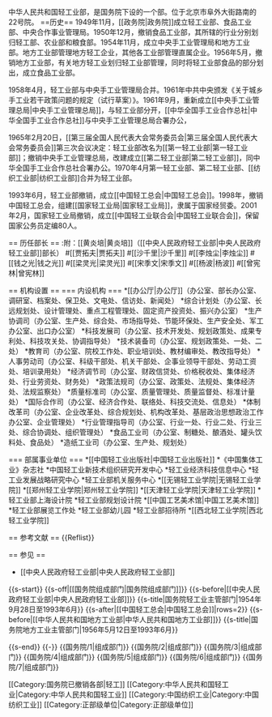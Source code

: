 中华人民共和国轻工业部，是国务院下设的一个部。位于北京市阜外大街路南的22号院。
==历史==
1949年11月，[[政务院|政务院]]成立轻工业部、食品工业部、中央合作事业管理局。1950年12月，撤销食品工业部，其所辖的行业分别划归轻工部、农业部和粮食部。1954年11月，成立中央手工业管理局和地方工业部。地方工业部管理地方轻工企业，其他各工业部管理直属企业。1956年5月，撤销地方工业部，有关地方轻工业划归轻工业部管理，同时将轻工业部食品的部分划出，成立食品工业部。

1958年4月，轻工业部与中央手工业管理局合并。1961年中共中央颁发《关于城乡手工业若干政策问题的规定（试行草案）》。1961年9月，重新成立[[中央手工业管理总局|中央手工业管理总局]]，与轻工业部分开，[[中华全国手工业合作总社|中华全国手工业合作总社]]与中央手工业管理总局合署办公，

1965年2月20日，[[第三届全国人民代表大会常务委员会|第三届全国人民代表大会常务委员会]]第三次会议决定：轻工业部改名为[[第一轻工业部|第一轻工业部]]；撤销中央手工业管理总局，改建成立[[第二轻工业部|第二轻工业部]]，同中华全国手工业合作总社合署办公。1970年4月第一轻工业部、第二轻工业部、[[纺织工业部|纺织工业部]]合并为轻工业部。

1993年6月，轻工业部撤销，成立[[中国轻工总会|中国轻工总会]]。1998年，撤销中国轻工总会，组建[[国家轻工业局|国家轻工业局]]，隶属于国家经贸委。2001年2月，国家轻工业局撤销，成立[[中国轻工业联合会|中国轻工业联合会]]，保留国家公务员定编80人。

== 历任部长 ==
:附：[[黄炎培|黄炎培]]（[[中央人民政府轻工业部|中央人民政府轻工业部]]部长）
#[[贾拓夫|贾拓夫]]
#[[沙千里|沙千里]]
#[[李烛尘|李烛尘]]
#[[钱之光|钱之光]]
#[[梁灵光|梁灵光]]
#[[宋季文|宋季文]]
#[[杨波|杨波]]
#[[曾宪林|曾宪林]]

== 机构设置 ==
=== 内设机构 ===
*[[办公厅|办公厅]]（办公室、部长办公室、调研室、档案处、保卫处、文电处、信访处、新闻处）
*综合计划处（办公室、长远规划处、设计管理处、重点工程管理处、固定资产投资处、振兴办公室）
*生产协调司（办公室、生产处、综合处、市场指导处、节能环保处、生产安全处、军工办公室、出口办公室）
*科技发展司（办公室、技术开发处、规划政策处、成果专利处、科技攻关处、协调指导处）
*技术装备司（办公室、规划政策处、一处、二处）
*教育司（办公室、院校工作处、职业培训处、教材编审处、教改指导处）
*人事劳动司（办公室、科级干部处、机关干部处、企事业领导干部处、劳动工资处、培训录用处）
*经济调节司（办公室、财政信贷处、价格税收处、集体经济处、行业劳资处、财务处）
*政策法规司（办公室、政策处、法规处、集体经济处、法规监察处）
*质量标准司（办公室、质量管理处、质量监督处、标准计量处）
*国际合作司（办公室、经济合作处、联络处、科技交流处、信息处）
*体制改革司（办公室、企业改革处、综合规划处、机构改革处、基层政治思想政治工作办公室、企业管理处）
*行业管理指导司（办公室、行业一处、行业二处、行业三处、综合协调处、组织管理处）
*食品工业司（办公室、制糖处、酿酒处、罐头饮料处、食品处）
*造纸工业司（办公室、生产处、规划处）

=== 部属事业单位 ===
*[[中国轻工业出版社|中国轻工业出版社]]
*《中国集体工业》杂志社
*中国轻工业新技术组织研究开发中心
*轻工业经济科技信息中心
*轻工业发展战略研究中心
*轻工业部机关服务中心
*[[无锡轻工业学院|无锡轻工业学院]]
*[[郑州轻工业学院|郑州轻工业学院]]
*[[天津轻工业学院|天津轻工业学院]]
*轻工业部上海设计院
*轻工业部规划设计院
*[[中国工艺美术馆|中国工艺美术馆]]
*轻工业部展览工作处
*轻工业部幼儿园
*轻工业部招待所
*[[西北轻工业学院|西北轻工业学院]]

== 参考文献 ==
{{Reflist}}

== 参见 ==
* [[中央人民政府轻工业部|中央人民政府轻工业部]]

{{s-start}}
{{s-off|[[国务院组成部门|国务院组成部门]]}}
{{s-before|[[中央人民政府轻工业部|中央人民政府轻工业部]]}}
{{s-title|国务院轻工业主管部门|1954年9月28日至1993年6月}}
{{s-after|[[中国轻工总会|中国轻工总会]]|rows=2}}
{{s-before|[[中华人民共和国地方工业部|中华人民共和国地方工业部]]}}
{{s-title|国务院地方工业主管部门|1956年5月12日至1993年6月}}

{{s-end}}
{{-}}
{{国务院/1|组成部门}}
{{国务院/2|组成部门}}
{{国务院/3|组成部门}}
{{国务院/4|组成部门}}
{{国务院/5|组成部门}}
{{国务院/6|组成部门}}
{{国务院/7|组成部门}}

[[Category:国务院已撤销各部|轻工]]
[[Category:中华人民共和国轻工业|Category:中华人民共和国轻工业]]
[[Category:中国纺织工业|Category:中国纺织工业]]
[[Category:正部级单位|Category:正部级单位]]
